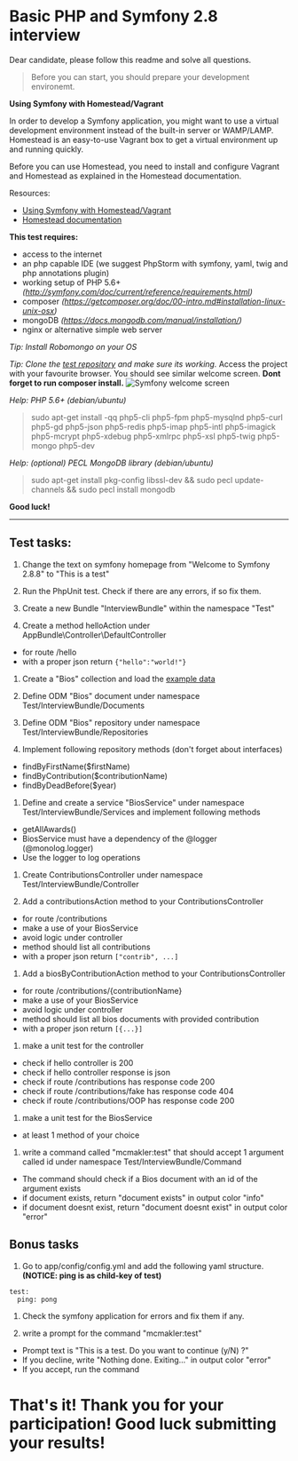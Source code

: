 # Basic PHP and Symfony 2.8 interview

Dear candidate, please follow this readme and solve all questions.

> Before you can start, you should prepare your development environemt.

**Using Symfony with Homestead/Vagrant**

In order to develop a Symfony application, you might want to use a virtual development environment instead of the built-in server or WAMP/LAMP. Homestead is an easy-to-use Vagrant box to get a virtual environment up and running quickly.

Before you can use Homestead, you need to install and configure Vagrant and Homestead as explained in the Homestead documentation.

Resources:
- [Using Symfony with Homestead/Vagrant](http://symfony.com/doc/current/cookbook/workflow/homestead.html)
- [Homestead documentation](http://laravel.com/docs/homestead#installation-and-setup)


**This test requires:**
- access to the internet
- an php capable IDE (we suggest PhpStorm with symfony, yaml, twig and php annotations plugin)
- working setup of PHP 5.6+ *(http://symfony.com/doc/current/reference/requirements.html)*
- composer *(https://getcomposer.org/doc/00-intro.md#installation-linux-unix-osx)*
- mongoDB *(https://docs.mongodb.com/manual/installation/)*
- nginx or alternative simple web server

*Tip: Install Robomongo on your OS*

*Tip: Clone the [test repository](https://github.com/OskHa/php_interview_test) and make sure its working.*
Access the project with your favourite browser. You should see similar welcome screen. **Dont forget to run composer install.**
![Symfony welcome screen](https://raw.githubusercontent.com/OskHa/php_interview_test/master/symfony_screenshot.png)

*Help: PHP 5.6+ (debian/ubuntu)*
> sudo apt-get install -qq php5-cli php5-fpm php5-mysqlnd php5-curl php5-gd php5-json php5-redis php5-imap php5-intl php5-imagick php5-mcrypt php5-xdebug php5-xmlrpc php5-xsl php5-twig php5-mongo php5-dev

*Help: (optional) PECL MongoDB library (debian/ubuntu)*
> sudo apt-get install pkg-config libssl-dev && sudo pecl update-channels && sudo pecl install mongodb

**Good luck!**


--------


## Test tasks:

1. Change the text on symfony homepage from "Welcome to Symfony 2.8.8" to "This is a test"

1. Run the PhpUnit test. Check if there are any errors, if so fix them.

1. Create a new Bundle "InterviewBundle" within the namespace "Test"

1. Create a method helloAction under AppBundle\Controller\DefaultController
  * for route /hello
  * with a proper json return `{"hello":"world!"}`

1. Create a "Bios" collection and load the [example data](https://docs.mongodb.com/manual/reference/bios-example-collection/)

1. Define ODM "Bios" document under namespace Test/InterviewBundle/Documents

1. Define ODM "Bios" repository under namespace Test/InterviewBundle/Repositories

1. Implement following repository methods (don't forget about interfaces)
  * findByFirstName($firstName)
  * findByContribution($contributionName)
  * findByDeadBefore($year)

1. Define and create a service "BiosService" under namespace Test/InterviewBundle/Services and implement following methods
  * getAllAwards()
  * BiosService must have a dependency of the @logger (@monolog.logger)
  * Use the logger to log operations

1. Create ContributionsController under namespace Test/InterviewBundle/Controller

1. Add a contributionsAction method to your ContributionsController
  * for route /contributions
  * make a use of your BiosService
  * avoid logic under controller
  * method should list all contributions
  * with a proper json return `["contrib", ...]`

1. Add a biosByContributionAction method to your ContributionsController
  * for route /contributions/{contributionName}
  * make a use of your BiosService
  * avoid logic under controller
  * method should list all bios documents with provided contribution
  * with a proper json return `[{...}]`

1. make a unit test for the controller
  * check if hello controller is 200
  * check if hello controller response is json
  * check if route /contributions has response code 200
  * check if route /contributions/fake has response code 404
  * check if route /contributions/OOP has response code 200
  
1. make a unit test for the BiosService
  * at least 1 method of your choice

1. write a command called "mcmakler:test" that should accept 1 argument called id under namespace Test/InterviewBundle/Command
  * The command should check if a Bios document with an id of the argument exists
  * if document exists, return "document exists" in output color "info"
  * if document doesnt exist, return "document doesnt exist" in output color "error"


## Bonus tasks

1. Go to app/config/config.yml and add the following yaml structure. **(NOTICE: ping is as child-key of test)**
```
test:
  ping: pong
```

1. Check the symfony application for errors and fix them if any.

1. write a prompt for the command "mcmakler:test"
  * Prompt text is "This is a test. Do you want to continue (y/N) ?"
  * If you decline, write "Nothing done. Exiting..." in output color "error"
  * If you accept, run the command


# That's it! Thank you for your participation! Good luck submitting your results!